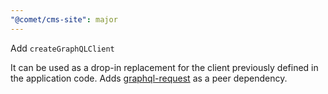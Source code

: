 ```yaml
---
"@comet/cms-site": major
---
```


Add `createGraphQLClient`

It can be used as a drop-in replacement for the client previously defined in the application code.
Adds [graphql-request](https://www.npmjs.com/package/graphql-request) as a peer dependency.

